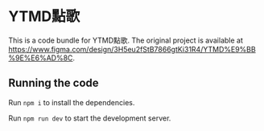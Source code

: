 
  # YTMD點歌

  This is a code bundle for YTMD點歌. The original project is available at https://www.figma.com/design/3H5eu2fStB7866gtKi31R4/YTMD%E9%BB%9E%E6%AD%8C.

  ## Running the code

  Run `npm i` to install the dependencies.

  Run `npm run dev` to start the development server.
  